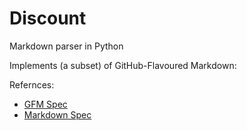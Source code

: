 # Discount
Markdown parser in Python

Implements (a subset) of GitHub-Flavoured Markdown:

Refernces:
* [GFM Spec](https://github.github.com/gfm/)
* [Markdown Spec](https://daringfireball.net/projects/markdown/syntax)
